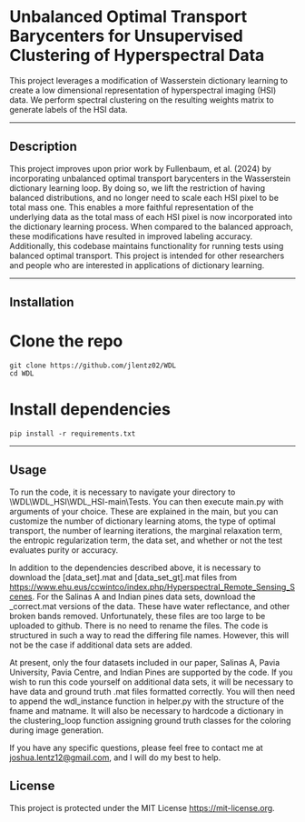 # Unbalanced Optimal Transport Barycenters for Unsupervised Clustering of Hyperspectral Data
This project leverages a modification of Wasserstein dictionary learning to create a low dimensional representation of hyperspectral imaging (HSI) data. We perform spectral clustering on the resulting weights matrix to generate labels of the HSI data. 

---

## Description 
This project improves upon prior work by Fullenbaum, et al. (2024) by incorporating unbalanced optimal transport barycenters in the Wasserstein dictionary learning loop. By doing so, we lift the restriction of having balanced distributions, and no longer need to scale each HSI pixel to be total mass one. This enables a more faithful representation of the underlying data as the total mass of each HSI pixel is now incorporated into the dictionary learning process. When compared to the balanced approach, these modifications have resulted in improved labeling accuracy. Additionally, this codebase maintains functionality for running tests using balanced optimal transport. 
This project is intended for other researchers and people who are interested in applications of dictionary learning. 

---

## Installation
# Clone the repo
```
git clone https://github.com/jlentz02/WDL
cd WDL
```

# Install dependencies
```
pip install -r requirements.txt
```
---

## Usage
To run the code, it is necessary to navigate your directory to \WDL\WDL_HSI\WDL_HSI-main\Tests. You can then execute main.py with arguments of your choice. These are explained in the main, but you can customize the number of dictionary learning atoms, the type of optimal transport, the number of learning iterations, the marginal relaxation term, the entropic regularization term, the data set, and whether or not the test evaluates purity or accuracy. 

In addition to the dependencies described above, it is necessary to download the [data_set].mat and [data_set_gt].mat files from https://www.ehu.eus/ccwintco/index.php/Hyperspectral_Remote_Sensing_Scenes. For the Salinas A and Indian pines data sets, download the _correct.mat versions of the data. These have water reflectance, and other broken bands removed. Unfortunately, these files are too large to be uploaded to github. There is no need to rename the files. The code is structured in such a way to read the differing file names. However, this will not be the case if additional data sets are added. 

At present, only the four datasets included in our paper, Salinas A, Pavia University, Pavia Centre, and Indian Pines are supported by the code. If you wish to run this code yourself on additional data sets, it will be necessary to have data and ground truth .mat files formatted correctly. You will then need to append the wdl_instance function in helper.py with the structure of the fname and matname. It will also be necessary to hardcode a dictionary in the clustering_loop function assigning ground truth classes for the coloring during image generation. 

If you have any specific questions, please feel free to contact me at joshua.lentz12@gmail.com, and I will do my best to help. 

## License
This project is protected under the MIT License https://mit-license.org. 

